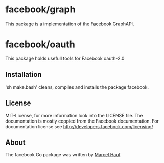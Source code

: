 # facebook/graph
This package is a implementation of the Facebook GraphAPI.

# facebook/oauth
This package holds usefull tools for Facebook oauth-2.0

## Installation
'sh make.bash' cleans, compiles and installs the package facebook.

## License

MIT-License, for more information look into the LICENSE file.
The documentation is mostly coppied from the Facebook documentation.
For documentation license see http://developers.facebook.com/licensing/

## About

The facebook Go package was written by [Marcel Hauf](http://github.com/Agon).
